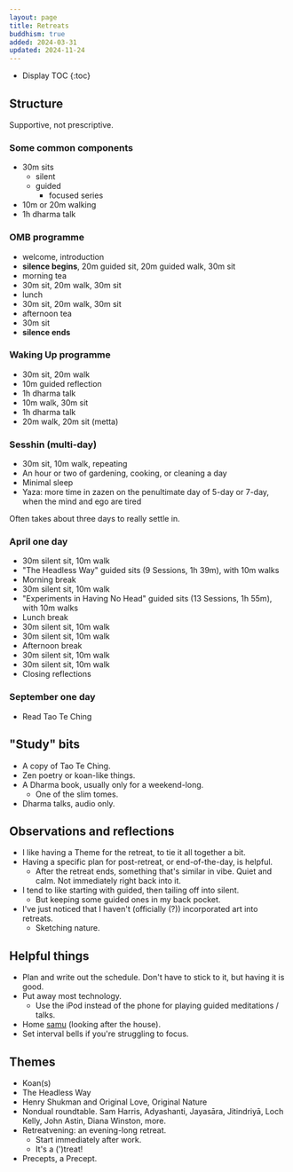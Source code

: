 ```yaml
---
layout: page
title: Retreats
buddhism: true
added: 2024-03-31
updated: 2024-11-24
---
```


* Display TOC
{:toc}

## Structure

Supportive, not prescriptive.

### Some common components

- 30m sits
	- silent
	- guided
		- focused series
- 10m or 20m walking
- 1h dharma talk

### OMB programme

- welcome, introduction
- **silence begins**, 20m guided sit, 20m guided walk, 30m sit
- morning tea
- 30m sit, 20m walk, 30m sit
- lunch
- 30m sit, 20m walk, 30m sit
- afternoon tea
- 30m sit
- **silence ends**

### Waking Up programme

- 30m sit, 20m walk
- 10m guided reflection
- 1h dharma talk
- 10m walk, 30m sit
- 1h dharma talk
- 20m walk, 20m sit (metta)

### Sesshin (multi-day)

- 30m sit, 10m walk, repeating
- An hour or two of gardening, cooking, or cleaning a day
- Minimal sleep
- Yaza: more time in zazen on the penultimate day of 5-day or 7-day, when the mind and ego are tired

Often takes about three days to really settle in.

### April one day

- 30m silent sit, 10m walk
- "The Headless Way" guided sits (9 Sessions, 1h 39m), with 10m walks
- Morning break
- 30m silent sit, 10m walk
- "Experiments in Having No Head" guided sits (13 Sessions, 1h 55m), with 10m walks
- Lunch break
- 30m silent sit, 10m walk
- 30m silent sit, 10m walk
- Afternoon break
- 30m silent sit, 10m walk
- 30m silent sit, 10m walk
- Closing reflections

### September one day

- Read Tao Te Ching

## "Study" bits

- A copy of Tao Te Ching.
- Zen poetry or koan-like things. 
- A Dharma book, usually only for a weekend-long.
	- One of the slim tomes.
- Dharma talks, audio only.

## Observations and reflections

- I like having a Theme for the retreat, to tie it all together a bit.
- Having a specific plan for post-retreat, or end-of-the-day, is helpful.
	- After the retreat ends, something that's similar in vibe. Quiet and calm. Not immediately right back into it.
- I tend to like starting with guided, then tailing off into silent.
	- But keeping some guided ones in my back pocket.
- I've just noticed that I haven't (officially (?)) incorporated art into retreats.
	- Sketching nature.

## Helpful things

- Plan and write out the schedule. Don't have to stick to it, but having it is good.
- Put away most technology.
	- Use the iPod instead of the phone for playing guided meditations / talks.
- Home [samu](https://en.wikipedia.org/wiki/Samu_(Zen)) (looking after the house).
- Set interval bells if you're struggling to focus.

## Themes

- Koan(s)
- The Headless Way
- Henry Shukman and Original Love, Original Nature
- Nondual roundtable. Sam Harris, Adyashanti, Jayasāra, Jitindriyā, Loch Kelly, John Astin, Diana Winston, more.
- Retreatvening: an evening-long retreat.
	- Start immediately after work.
	- It's a (')treat!
- Precepts, a Precept.

